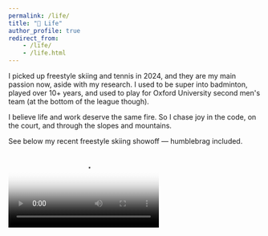 ```yaml
---
permalink: /life/
title: "🌿 Life"
author_profile: true
redirect_from:
    - /life/
    - /life.html
---
```


I picked up freestyle skiing and tennis in 2024, and they are my main passion now, aside with my research.
I used to be super into badminton, played over 10+ years, and used to play for Oxford University second men's team (at the bottom of the league though).

I believe life and work deserve the same fire. So I chase joy in the code, on the court, and through the slopes and mountains.

See below my recent freestyle skiing showoff — humblebrag included.

<video src="https://raw.githubusercontent.com/yuhangsong/yuhangsong.github.io/master/files/ski.mp4" controls="controls" style="max-width: 700px;" poster="https://raw.githubusercontent.com/yuhangsong/yuhangsong.github.io/master/files/ski_cover.jpg">>
</video>